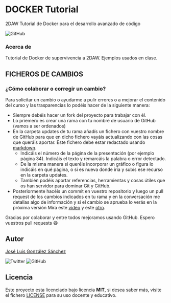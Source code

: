# DOCKER Tutorial

2DAW Tutorial de Docker para el desarrollo avanzado de código

![GitHub](https://img.shields.io/github/last-commit/joseluisgs/docker-tutorial)

### Acerca de

Tutorial de Docker de supervivencia a 2DAW. Ejemplos usados en clase.

## FICHEROS DE CAMBIOS

### ¿Cómo colaborar o corregir un cambio?

Para solicitar un cambio o ayudarme a pulir errores o a mejorar el contenido del curso y las trasparencias lo podéis hacer de la siguiente manera:

- Siempre debéis hacer un fork del proyecto para trabajar con él.
- Lo priemero es crear una rama con tu nombre de usuario de GitHub (vamos a ser ordenados)
- En la carpeta updates de tu rama añadís un fichero con vuestro nombre de GitHub para que en dicho fichero vayáis actualizando con las cosas que queráis aportar. Este fichero debe estar redactado usando [markdown](https://www.markdownguide.org/basic-syntax/).
  - Indicáis el número de la página de la presentación (por ejemplo página 34). Indicáis el texto y remarcáis la palabra o error detectado.
  - De la misma manera si queréis incorporar un gráfico o figura lo indicáis en qué página, o si es nueva donde iría y subís ese recurso en la carpeta updates.
  - También podéis aportar referencias, herramientas y cosas útiles que os han servidor para dominar Git y GitHub.
- Posteriormente hacéis un commit en vuestro repositorio y luego un pull request de los cambios indicados en tu rama y en la conversación me detallas algo de información y si el cambio se aprueba lo verás en la próxima versión Mira este [vídeo](https://www.youtube.com/watch?v=_M8oalUyz10) y este [otro](https://www.youtube.com/watch?v=QntLv5BjUr0).

Gracias por colaborar y entre todos mejoramos usando GitHub. Espero vuestros pull requests :smile:


## Autor

[José Luis González Sánchez](https://twitter.com/joseluisgonsan)

![Twitter](https://img.shields.io/twitter/follow/joseluisgonsan?style=social) ![GitHub](https://img.shields.io/github/followers/joseluisgs?style=social)

## Licencia

Este proyecto esta licenciado bajo licencia **MIT**, si desea saber más, visite el fichero [LICENSE](https://github.com/joseluisgs/docker-tutorial/blob/master/LICENSE) para su uso docente y educativo.
